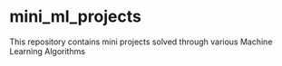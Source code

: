 # mini_ml_projects
This repository contains mini projects solved through various Machine Learning Algorithms
